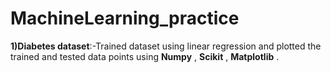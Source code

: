 # MachineLearning_practice

**1)Diabetes dataset**:-Trained dataset using linear regression and plotted the trained and tested data points using **Numpy** , **Scikit** , **Matplotlib** .
